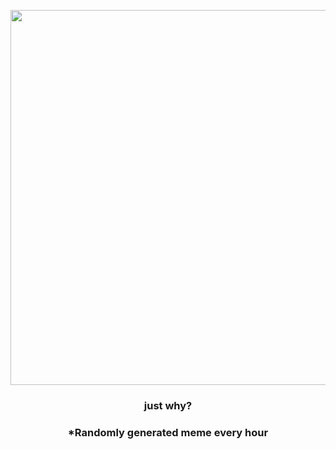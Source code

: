 <p align="center">
        <img src="https://i.redd.it/mcre3q5jrxy91.jpg" width="600" height="600">
        </p>
        <h3 align="center">just why?</h3>
        <h3 align="center">*Randomly generated meme every hour</h3>
    